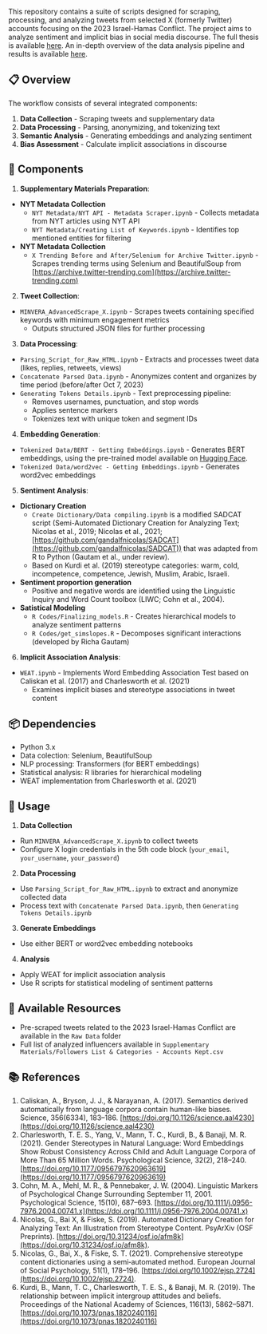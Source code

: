 This repository contains a suite of scripts designed for scraping, processing, and analyzing tweets from selected X (formerly Twitter) accounts focusing on the 2023 Israel-Hamas Conflict. The project aims to analyze sentiment and implicit bias in social media discourse. The full thesis is available [here](https://udspace.udel.edu/items/692735ef-30b7-4223-b711-d0a60b6ff014). An in-depth overview of the data analysis pipeline and results is available [here](https://blaketrn.notion.site/A-Psycholinguistic-Analysis-Of-Changes-In-Stereotypes-And-Hate-Speech-Associated-With-Muslim-And-Or--1beb8fab88a7800998a1db848f6e43c9).

## 📋 Overview
The workflow consists of several integrated components:
1. **Data Collection** - Scraping tweets and supplementary data
2. **Data Processing** - Parsing, anonymizing, and tokenizing text
3. **Semantic Analysis** - Generating embeddings and analyzing sentiment
4. **Bias Assessment** - Calculate implicit associations in discourse

## 🔧 Components
1. **Supplementary Materials Preparation**:
- **NYT Metadata Collection**
  - ```NYT Metadata/NYT API - Metadata Scraper.ipynb``` - Collects metadata from NYT articles using NYT API
  - ```NYT Metadata/Creating List of Keywords.ipynb``` - Identifies top mentioned entities for filtering
- **NYT Metadata Collection**
  - ```X Trending Before and After/Selenium for Archive Twitter.ipynb``` - Scrapes trending terms using Selenium and BeautifulSoup from [https://archive.twitter-trending.com](https://archive.twitter-trending.com)

2. **Tweet Collection**:
- ```MINVERA_AdvancedScrape_X.ipynb``` - Scrapes tweets containing specified keywords with minimum engagement metrics
  - Outputs structured JSON files for further processing

3. **Data Processing**:
- ```Parsing_Script_for_Raw_HTML.ipynb``` - Extracts and processes tweet data (likes, replies, retweets, views)
- ```Concatenate Parsed Data.ipynb``` - Anonymizes content and organizes by time period (before/after Oct 7, 2023)
- ```Generating Tokens Details.ipynb``` - Text preprocessing pipeline:
  - Removes usernames, punctuation, and stop words
  - Applies sentence markers
  - Tokenizes text with unique token and segment IDs

4. **Embedding Generation**:
- ```Tokenized Data/BERT - Getting Embeddings.ipynb``` - Generates BERT embeddings, using the pre-trained model available on [Hugging Face](https://huggingface.co/google-bert/bert-base-uncased).
- ```Tokenized Data/word2vec - Getting Embeddings.ipynb``` - Generates word2vec embeddings

5. **Sentiment Analysis**:
- **Dictionary Creation**
  - ```Create Dictionary/Data compiling.ipynb``` is a modified SADCAT script (Semi-Automated Dictionary Creation for Analyzing Text; Nicolas et al., 2019; Nicolas et al., 2021; [https://github.com/gandalfnicolas/SADCAT](https://github.com/gandalfnicolas/SADCAT)) that was adapted from R to Python (Gautam et al., under review).
  - Based on Kurdi et al. (2019) stereotype categories: warm, cold, incompetence, competence, Jewish, Muslim, Arabic, Israeli.
- **Sentiment proportion generation**
  - Positive and negative words are identified using the Linguistic Inquiry and Word Count toolbox (LIWC; Cohn et al., 2004).
- **Satistical Modeling**
  - ```R Codes/Finalizing_models.R``` - Creates hierarchical models to analyze sentiment patterns
  - ```R Codes/get_simslopes.R``` - Decomposes significant interactions (developed by Richa Gautam)

6. **Implicit Association Analysis**:
- ```WEAT.ipynb``` - Implements Word Embedding Association Test based on Caliskan et al. (2017) and Charlesworth et al. (2021)
  - Examines implicit biases and stereotype associations in tweet content
    
## 📦 Dependencies
- Python 3.x
- Data colection: Selenium, BeautifulSoup
- NLP processing: Transformers (for BERT embeddings)
- Statistical analysis: R libraries for hierarchical modeling
- WEAT implementation from Charlesworth et al. (2021)

## 🚀 Usage
1. **Data Collection**
- Run ```MINVERA_AdvancedScrape_X.ipynb``` to collect tweets
- Configure X login credentials in the 5th code block (``your_email``, ```your_username```, ```your_password```)
2. **Data Processing**
- Use ```Parsing_Script_for_Raw_HTML.ipynb``` to extract and anonymize collected data
- Process text with ```Concatenate Parsed Data.ipynb```, then ```Generating Tokens Details.ipynb```
3. **Generate Embeddings**
- Use either BERT or word2vec embedding notebooks
4. **Analysis**
- Apply WEAT for implicit association analysis
- Use R scripts for statistical modeling of sentiment patterns

## 📁 Available Resources
- Pre-scraped tweets related to the 2023 Israel-Hamas Conflict are available in the ```Raw Data``` folder
- Full list of analyzed influencers available in ```Supplementary Materials/Followers List & Categories - Accounts Kept.csv```

## 📚 References
1. Caliskan, A., Bryson, J. J., & Narayanan, A. (2017). Semantics derived automatically from language corpora contain human-like biases. Science, 356(6334), 183–186. [https://doi.org/10.1126/science.aal4230](https://doi.org/10.1126/science.aal4230)
2. Charlesworth, T. E. S., Yang, V., Mann, T. C., Kurdi, B., & Banaji, M. R. (2021). Gender Stereotypes in Natural Language: Word Embeddings Show Robust Consistency Across Child and Adult Language Corpora of More Than 65 Million Words. Psychological Science, 32(2), 218–240. [https://doi.org/10.1177/0956797620963619](https://doi.org/10.1177/0956797620963619)
3. Cohn, M. A., Mehl, M. R., & Pennebaker, J. W. (2004). Linguistic Markers of Psychological Change Surrounding September 11, 2001. Psychological Science, 15(10), 687–693. [https://doi.org/10.1111/j.0956-7976.2004.00741.x](https://doi.org/10.1111/j.0956-7976.2004.00741.x)
4. Nicolas, G., Bai X, & Fiske, S. (2019). Automated Dictionary Creation for Analyzing Text: An Illustration from Stereotype Content. PsyArXiv (OSF Preprints). [https://doi.org/10.31234/osf.io/afm8k](https://doi.org/10.31234/osf.io/afm8k).
5. Nicolas, G., Bai, X., & Fiske, S. T. (2021). Comprehensive stereotype content dictionaries using a semi‐automated method. European Journal of Social Psychology, 51(1), 178–196. [https://doi.org/10.1002/ejsp.2724](https://doi.org/10.1002/ejsp.2724).
6. Kurdi, B., Mann, T. C., Charlesworth, T. E. S., & Banaji, M. R. (2019). The relationship between implicit intergroup attitudes and beliefs. Proceedings of the National Academy of Sciences, 116(13), 5862–5871. [https://doi.org/10.1073/pnas.1820240116](https://doi.org/10.1073/pnas.1820240116)

